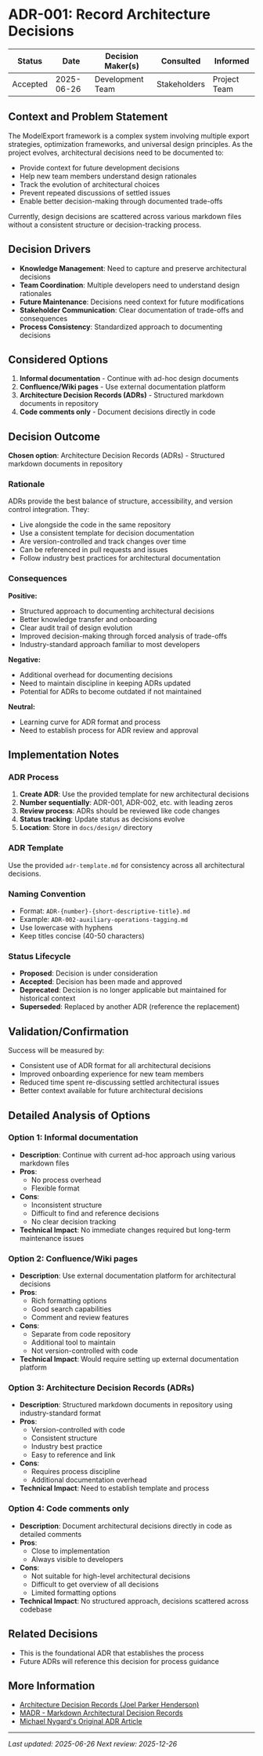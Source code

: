 # ADR-001: Record Architecture Decisions

| Status | Date | Decision Maker(s) | Consulted | Informed |
|--------|------|-------------------|-----------|----------|
| Accepted | 2025-06-26 | Development Team | Stakeholders | Project Team |

## Context and Problem Statement

The ModelExport framework is a complex system involving multiple export strategies, optimization frameworks, and universal design principles. As the project evolves, architectural decisions need to be documented to:

- Provide context for future development decisions
- Help new team members understand design rationales
- Track the evolution of architectural choices
- Prevent repeated discussions of settled issues
- Enable better decision-making through documented trade-offs

Currently, design decisions are scattered across various markdown files without a consistent structure or decision-tracking process.

## Decision Drivers

- **Knowledge Management**: Need to capture and preserve architectural decisions
- **Team Coordination**: Multiple developers need to understand design rationales
- **Future Maintenance**: Decisions need context for future modifications
- **Stakeholder Communication**: Clear documentation of trade-offs and consequences
- **Process Consistency**: Standardized approach to documenting decisions

## Considered Options

1. **Informal documentation** - Continue with ad-hoc design documents
2. **Confluence/Wiki pages** - Use external documentation platform
3. **Architecture Decision Records (ADRs)** - Structured markdown documents in repository
4. **Code comments only** - Document decisions directly in code

## Decision Outcome

**Chosen option**: Architecture Decision Records (ADRs) - Structured markdown documents in repository

### Rationale

ADRs provide the best balance of structure, accessibility, and version control integration. They:

- Live alongside the code in the same repository
- Use a consistent template for decision documentation
- Are version-controlled and track changes over time
- Can be referenced in pull requests and issues
- Follow industry best practices for architectural documentation

### Consequences

**Positive:**
- Structured approach to documenting architectural decisions
- Better knowledge transfer and onboarding
- Clear audit trail of design evolution
- Improved decision-making through forced analysis of trade-offs
- Industry-standard approach familiar to most developers

**Negative:**
- Additional overhead for documenting decisions
- Need to maintain discipline in keeping ADRs updated
- Potential for ADRs to become outdated if not maintained

**Neutral:**
- Learning curve for ADR format and process
- Need to establish process for ADR review and approval

## Implementation Notes

### ADR Process

1. **Create ADR**: Use the provided template for new architectural decisions
2. **Number sequentially**: ADR-001, ADR-002, etc. with leading zeros
3. **Review process**: ADRs should be reviewed like code changes
4. **Status tracking**: Update status as decisions evolve
5. **Location**: Store in `docs/design/` directory

### ADR Template

Use the provided `adr-template.md` for consistency across all architectural decisions.

### Naming Convention

- Format: `ADR-{number}-{short-descriptive-title}.md`
- Example: `ADR-002-auxiliary-operations-tagging.md`
- Use lowercase with hyphens
- Keep titles concise (40-50 characters)

### Status Lifecycle

- **Proposed**: Decision is under consideration
- **Accepted**: Decision has been made and approved
- **Deprecated**: Decision is no longer applicable but maintained for historical context
- **Superseded**: Replaced by another ADR (reference the replacement)

## Validation/Confirmation

Success will be measured by:
- Consistent use of ADR format for all architectural decisions
- Improved onboarding experience for new team members
- Reduced time spent re-discussing settled architectural issues
- Better context available for future architectural decisions

## Detailed Analysis of Options

### Option 1: Informal documentation
- **Description**: Continue with current ad-hoc approach using various markdown files
- **Pros**: 
  - No process overhead
  - Flexible format
- **Cons**: 
  - Inconsistent structure
  - Difficult to find and reference decisions
  - No clear decision tracking
- **Technical Impact**: No immediate changes required but long-term maintenance issues

### Option 2: Confluence/Wiki pages
- **Description**: Use external documentation platform for architectural decisions
- **Pros**: 
  - Rich formatting options
  - Good search capabilities
  - Comment and review features
- **Cons**: 
  - Separate from code repository
  - Additional tool to maintain
  - Not version-controlled with code
- **Technical Impact**: Would require setting up external documentation platform

### Option 3: Architecture Decision Records (ADRs)
- **Description**: Structured markdown documents in repository using industry-standard format
- **Pros**: 
  - Version-controlled with code
  - Consistent structure
  - Industry best practice
  - Easy to reference and link
- **Cons**: 
  - Requires process discipline
  - Additional documentation overhead
- **Technical Impact**: Need to establish template and process

### Option 4: Code comments only
- **Description**: Document architectural decisions directly in code as detailed comments
- **Pros**: 
  - Close to implementation
  - Always visible to developers
- **Cons**: 
  - Not suitable for high-level architectural decisions
  - Difficult to get overview of all decisions
  - Limited formatting options
- **Technical Impact**: No structured approach, decisions scattered across codebase

## Related Decisions

- This is the foundational ADR that establishes the process
- Future ADRs will reference this decision for process guidance

## More Information

- [Architecture Decision Records (Joel Parker Henderson)](https://github.com/joelparkerhenderson/architecture-decision-record)
- [MADR - Markdown Architectural Decision Records](https://adr.github.io/madr/)
- [Michael Nygard's Original ADR Article](https://cognitect.com/blog/2011/11/15/documenting-architecture-decisions)

---
*Last updated: 2025-06-26*
*Next review: 2025-12-26*
